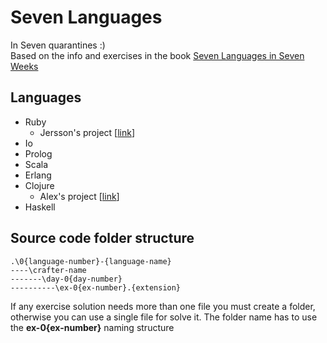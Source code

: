 # Seven Languages
In Seven quarantines :)
<br/>Based on the info and exercises in the book [Seven Languages in Seven Weeks](https://www.oreilly.com/library/view/seven-languages-in/9781680500059/)

## Languages
- Ruby
    - Jersson's project [[link](./01-ruby/jersson)]
- Io
- Prolog
- Scala
- Erlang
- Clojure
    - Alex's project [[link](./06-clojure/alex)]
- Haskell

## Source code folder structure
```
.\0{language-number}-{language-name}
----\crafter-name
-------\day-0{day-number}
----------\ex-0{ex-number}.{extension} 
```

If any exercise solution needs more than one file you must create a folder, otherwise you can use a single file for solve it. The folder name has to use the **ex-0{ex-number}** naming structure